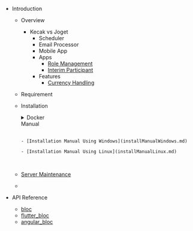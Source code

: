 - Introduction

  - Overview
	- Kecak vs Joget 
		- Scheduler
		- Email Processor
		- Mobile App
		- Apps
			- [Role Management]()
			- [Interim Participant]()
		- Features
			- [Currency Handling]()
  - Requirement
  - Installation
	<details>
	<summary> Docker </summary>
	<br>
	
		- [Installation Docker Using Windows](DockerInstallWindows.md)
		
		- [Installation Docker Using Linux](DockerInstallLinux.md)
	</br>
	</details>
	
	<summary> Manual </summary>
	<br>
	
		- [Installation Manual Using Windows](installManualWindows.md)
		
		- [Installation Manual Using Linux](installManualLinux.md)
	</br>
	</details>
  - [Server Maintenance](GettingStartedServerMaintenance.md)
  - 


- API Reference
  - [bloc](https://pub.dartlang.org/documentation/bloc/latest/bloc/bloc-library.html)
  - [flutter_bloc](https://pub.dartlang.org/documentation/flutter_bloc/latest/flutter_bloc/flutter_bloc-library.html)
  - [angular_bloc](https://pub.dartlang.org/documentation/angular_bloc/latest/angular_dart/angular_dart-library.html)
